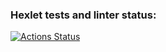 ### Hexlet tests and linter status:
[![Actions Status](https://github.com/Hotster/python-project-lvl1/workflows/hexlet-check/badge.svg)](https://github.com/Hotster/python-project-lvl1/actions)